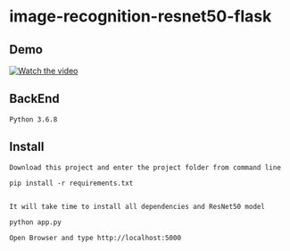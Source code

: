 # image-recognition-resnet50-flask

## Demo

[![Watch the video](https://i.ytimg.com/vi/Raiy4SVW_YY/0.jpg)](https://www.youtube.com/embed/Raiy4SVW_YY)

## BackEnd

```
Python 3.6.8
```
## Install

```
Download this project and enter the project folder from command line

```

```
pip install -r requirements.txt

```

```

It will take time to install all dependencies and ResNet50 model

```

```
python app.py

```

```
Open Browser and type http://localhost:5000

```
